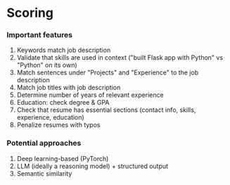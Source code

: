 # Scoring

### Important features
1. Keywords match job description
2. Validate that skills are used in context ("built Flask app with Python" vs "Python" on its own)
3. Match sentences under "Projects" and "Experience" to the job description
4. Match job titles with job description
5. Determine number of years of relevant experience
6. Education: check degree & GPA
7. Check that resume has essential sections (contact info, skills, experience, education)
8. Penalize resumes with typos

### Potential approaches
1. Deep learning-based (PyTorch)
2. LLM (ideally a reasoning model) + structured output
3. Semantic similarity